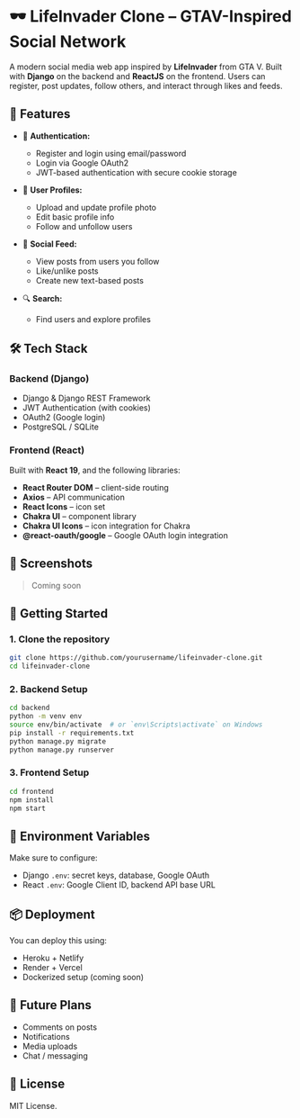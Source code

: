 # 🕶️ LifeInvader Clone – GTAV-Inspired Social Network

A modern social media web app inspired by **LifeInvader** from GTA V. Built with **Django** on the backend and **ReactJS** on the frontend. Users can register, post updates, follow others, and interact through likes and feeds.

## 🚀 Features

* 🔐 **Authentication:**

  * Register and login using email/password
  * Login via Google OAuth2
  * JWT-based authentication with secure cookie storage

* 👤 **User Profiles:**

  * Upload and update profile photo
  * Edit basic profile info
  * Follow and unfollow users

* 📰 **Social Feed:**

  * View posts from users you follow
  * Like/unlike posts
  * Create new text-based posts

* 🔍 **Search:**

  * Find users and explore profiles

## 🛠️ Tech Stack

### Backend (Django)

* Django & Django REST Framework
* JWT Authentication (with cookies)
* OAuth2 (Google login)
* PostgreSQL / SQLite

### Frontend (React)

Built with **React 19**, and the following libraries:

* **React Router DOM** – client-side routing
* **Axios** – API communication
* **React Icons** – icon set
* **Chakra UI** – component library
* **Chakra UI Icons** – icon integration for Chakra
* **@react-oauth/google** – Google OAuth login integration

## 📸 Screenshots

> Coming soon

## 🔧 Getting Started

### 1. Clone the repository

```bash
git clone https://github.com/yourusername/lifeinvader-clone.git
cd lifeinvader-clone
```

### 2. Backend Setup

```bash
cd backend
python -m venv env
source env/bin/activate  # or `env\Scripts\activate` on Windows
pip install -r requirements.txt
python manage.py migrate
python manage.py runserver
```

### 3. Frontend Setup

```bash
cd frontend
npm install
npm start
```

## 🔐 Environment Variables

Make sure to configure:

* Django `.env`: secret keys, database, Google OAuth
* React `.env`: Google Client ID, backend API base URL

## 📦 Deployment

You can deploy this using:

* Heroku + Netlify
* Render + Vercel
* Dockerized setup (coming soon)

## 🧠 Future Plans

* Comments on posts
* Notifications
* Media uploads
* Chat / messaging

## 📄 License

MIT License.
